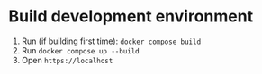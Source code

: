 # Build development environment
1. Run (if building first time): `docker compose build`
2. Run `docker compose up --build`
3. Open `https://localhost`